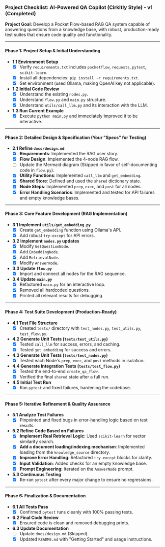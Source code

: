 ### Project Checklist: AI-Powered QA Copilot (Cirkitly Style) - v1 (Completed)

**Project Goal:** Develop a Pocket Flow-based RAG QA system capable of answering questions from a knowledge base, with robust, production-ready test suites that ensure code quality and functionality.

---

#### Phase 1: Project Setup & Initial Understanding

*   **1.1 Environment Setup**
    *   [x] Verify `requirements.txt` includes `pocketflow`, `requests`, `pytest`, `scikit-learn`.
    *   [x] Install all dependencies: `pip install -r requirements.txt`.
    *   [x] Set environment (used Ollama, making OpenAI key not applicable).
*   **1.2 Initial Code Review**
    *   [x] Understand the existing `nodes.py`.
    *   [x] Understand `flow.py` and `main.py` structure.
    *   [x] Understand `utils/call_llm.py` and its interaction with the LLM.
*   **1.3 Run Current Example**
    *   [x] Execute `python main.py` and immediately improved it to be interactive.

---

#### Phase 2: Detailed Design & Specification (Your "Specs" for Testing)

*   **2.1 Refine `docs/design.md`**
    *   [x] **Requirements**: Implemented the RAG user story.
    *   [x] **Flow Design**: Implemented the 4-node RAG flow.
    *   [ ] Update the Mermaid diagram (Skipped in favor of self-documenting code in `flow.py`).
    *   [x] **Utility Functions**: Implemented `call_llm` and `get_embedding`.
    *   [x] **Shared Store**: Defined and used the `shared` dictionary state.
    *   [x] **Node Steps**: Implemented `prep`, `exec`, and `post` for all nodes.
    *   [x] **Error Handling Scenarios**: Implemented and tested for API failures and empty knowledge bases.

---

#### Phase 3: Core Feature Development (RAG Implementation)

*   **3.1 Implement `utils/get_embedding.py`**
    *   [x] Create `get_embedding` function using Ollama's API.
    *   [x] Add robust `try-except` for API errors.
*   **3.2 Implement `nodes.py` updates**
    *   [x] Modify `GetQuestionNode`.
    *   [x] Add `EmbeddingNode`.
    *   [x] Add `RetrievalNode`.
    *   [x] Modify `AnswerNode`.
*   **3.3 Update `flow.py`**
    *   [x] Import and connect all nodes for the RAG sequence.
*   **3.4 Update `main.py`**
    *   [x] Refactored `main.py` for an interactive loop.
    *   [x] Removed all hardcoded questions.
    *   [x] Printed all relevant results for debugging.

---

#### Phase 4: Test Suite Development (Production-Ready)

*   **4.1 Test File Structure**
    *   [x] Created `tests/` directory with `test_nodes.py`, `test_utils.py`, `test_flow.py`.
*   **4.2 Generate Unit Tests (`tests/test_utils.py`)**
    *   [x] Tested `call_llm` for success, errors, and caching.
    *   [x] Tested `get_embedding` for success and errors.
*   **4.3 Generate Unit Tests (`tests/test_nodes.py`)**
    *   [x] Tested each Node's `prep`, `exec`, and `post` methods in isolation.
*   **4.4 Generate Integration Tests (`tests/test_flow.py`)**
    *   [x] Tested the end-to-end `create_qa_flow`.
    *   [x] Verified the final `shared` state after a full run.
*   **4.5 Initial Test Run**
    *   [x] Ran `pytest` and fixed failures, hardening the codebase.

---

#### Phase 5: Iterative Refinement & Quality Assurance

*   **5.1 Analyze Test Failures**
    *   [x] Pinpointed and fixed bugs in error-handling logic based on test results.
*   **5.2 Refine Code Based on Failures**
    *   [x] **Implement Real Retrieval Logic**: Used `scikit-learn` for vector similarity search.
    *   [x] **Add a document loading/indexing mechanism**: Implemented loading from the `knowledge_source` directory.
    *   [x] **Improve Error Handling**: Refactored `try-except` blocks for clarity.
    *   [x] **Input Validation**: Added checks for an empty knowledge base.
    *   [x] **Prompt Engineering**: Iterated on the `AnswerNode` prompt.
*   **5.3 Continuous Testing**
    *   [x] Re-ran `pytest` after every major change to ensure no regressions.

---

#### Phase 6: Finalization & Documentation

*   **6.1 All Tests Pass**
    *   [x] Confirmed `pytest` runs cleanly with 100% passing tests.
*   **6.2 Final Code Review**
    *   [x] Ensured code is clean and removed debugging prints.
*   **6.3 Update Documentation**
    *   [ ] Update `docs/design.md` (Skipped).
    *   [x] Updated `README.md` with "Getting Started" and usage instructions.